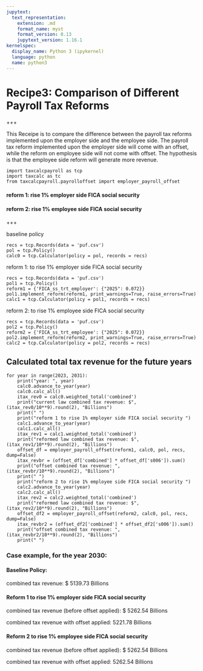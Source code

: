 ```yaml
---
jupytext:
  text_representation:
    extension: .md
    format_name: myst
    format_version: 0.13
    jupytext_version: 1.16.1
kernelspec:
  display_name: Python 3 (ipykernel)
  language: python
  name: python3
---
```


# Recipe3: Comparison of Different Payroll Tax Reforms 

+++

This Receipe is to compare the difference between the payroll tax reforms implemented upon the employer side and the employee side. The payroll tax reform implemented upon the employer side will come with an offset, while the reform on employee side will not come with offset. The hypothesis is that the employee side reform will generate more revenue.

```{code-cell} ipython3
import taxcalcpayroll as tcp
import taxcalc as tc
from taxcalcpayroll.payrolloffset import employer_payroll_offset
```

#### reform 1: rise 1% employer side FICA social security
#### reform 2: rise 1% employee side FICA social security

+++

baseline policy

```{code-cell} ipython3
recs = tcp.Records(data = 'puf.csv')
pol = tcp.Policy()
calc0 = tcp.Calculator(policy = pol, records = recs)
```

reform 1: to rise 1% employer side FICA social security 

```{code-cell} ipython3
recs = tcp.Records(data = 'puf.csv')
pol1 = tcp.Policy()
reform1 = {'FICA_ss_trt_employer': {"2025": 0.072}}
pol1.implement_reform(reform1, print_warnings=True, raise_errors=True)
calc1 = tcp.Calculator(policy = pol1, records = recs)
```

reform 2: to rise 1% employee side FICA social security 

```{code-cell} ipython3
recs = tcp.Records(data = 'puf.csv')
pol2 = tcp.Policy()
reform2 = {'FICA_ss_trt_employee': {"2025": 0.072}}
pol2.implement_reform(reform2, print_warnings=True, raise_errors=True)
calc2 = tcp.Calculator(policy = pol2, records = recs)
```

## Calculated total tax revenue for the future years 

```{code-cell} ipython3
for year in range(2023, 2031):   
    print("year: ", year)
    calc0.advance_to_year(year)
    calc0.calc_all()
    itax_rev0 = calc0.weighted_total('combined')
    print("current law combined tax revenue: $", (itax_rev0/10**9).round(2), "Billions")
    print(" ")
    print("reform 1 to rise 1% employer side FICA social security ")
    calc1.advance_to_year(year)
    calc1.calc_all()
    itax_rev1 = calc1.weighted_total('combined')
    print("reformed law combined tax revenue: $", (itax_rev1/10**9).round(2), "Billions")
    offset_df = employer_payroll_offset(reform1, calc0, pol, recs, dump=False)
    itax_revbr = (offset_df['combined'] * offset_df['s006']).sum()
    print("offset combined tax revenue: ", (itax_revbr/10**9).round(2), "Billions")
    print(" ")
    print("reform 2 to rise 1% employee side FICA social security ")
    calc2.advance_to_year(year)
    calc2.calc_all()
    itax_rev2 = calc2.weighted_total('combined')
    print("reformed law combined tax revenue: $", (itax_rev2/10**9).round(2), "Billions")
    offset_df2 = employer_payroll_offset(reform2, calc0, pol, recs, dump=False)
    itax_revbr2 = (offset_df2['combined'] * offset_df2['s006']).sum()
    print("offset combined tax revenue: ", (itax_revbr2/10**9).round(2), "Billions")
    print(" ")
```

### Case example, for the year 2030:

#### Baseline Policy: 
combined tax revenue: $ 5139.73 Billions

#### Reform 1 to rise 1% employer side FICA social security
combined tax revenue (before offset applied): $ 5262.54 Billions

combined tax revenue with offset applied:  5221.78 Billions

#### Reform 2 to rise 1% employee side FICA social security 
combined tax revenue (before offset applied): $ 5262.54 Billions

combined tax revenue with offset applied:  5262.54 Billions
